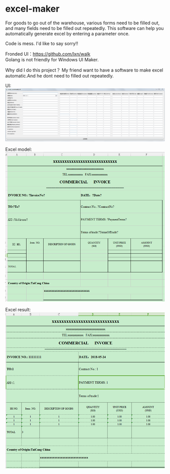# excel-maker
For goods to go out of the warehouse, various forms need to be filled out, and many fields need to be filled out repeatedly.
This software can help you automatically generate excel by entering a parameter once.



Code is mess. I'd like to say sorry!!



Fronded UI：https://github.com/lxn/walk  
Golang is not friendly for Windows UI Maker.

Why did I do this project？
My friend want to have a software to make excel automatic.And he dont need to filled out repeatedly.

UI:
![image](https://github.com/578157900/excel-maker/raw/master/image/view.png)


Excel model:
![image](https://github.com/578157900/excel-maker/raw/master/image/excle_model.png)

Excel result:
![image](https://github.com/578157900/excel-maker/raw/master/image/excle_result.png)


